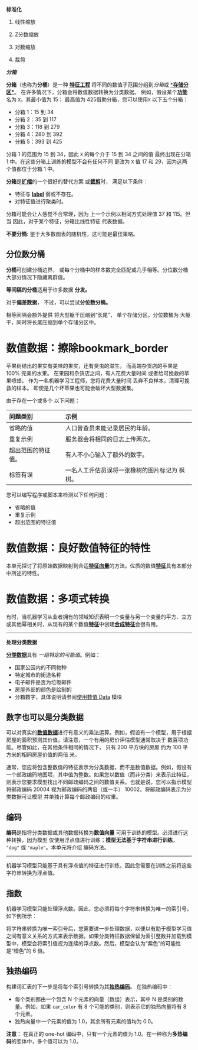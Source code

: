 **标准化**

1. 线性缩放
2. Z分数缩放

1. 对数缩放
2. 裁剪



***分箱***

**分箱**（也称为**分桶**）是一种 [**特征工程**](https://developers.google.com/machine-learning/glossary?hl=zh-cn#feature_engineering) 将不同的数值子范围分组到*分箱*或 [***存储分区\***](https://developers.google.com/machine-learning/glossary?hl=zh-cn#bucketing)。 在许多情况下，分箱会将数值数据转换为分类数据。 例如，假设某个[**功能**](https://developers.google.com/machine-learning/glossary?hl=zh-cn#feature) 名为 `X`，其最小值为 15； 最高值为 425借助分箱，您可以使用`X` 以下五个分箱：

- 分箱 1：15 到 34
- 分箱 2：35 到 117
- 分箱 3：118 到 279
- 分箱 4：280 到 392
- 分箱 5：393 到 425

分箱 1 的范围为 15 到 34，因此 `X` 的每个介于 15 到 34 之间的值 最终出现在分箱 1 中。在这些分箱上训练的模型不会有任何不同 更改为 `X` 值 17 和 29，因为这两个值都位于分箱 1 中。

**分箱**是[**扩缩**](https://developers.google.com/machine-learning/glossary?hl=zh-cn#scaling)的一个很好的替代方案 或[**裁剪**](https://developers.google.com/machine-learning/glossary?hl=zh-cn#clipping)时， 满足以下条件：

- 特征与 [**label**](https://developers.google.com/machine-learning/glossary?hl=zh-cn#label) 弱或不存在。
- 对特征值进行聚类时。

分箱可能会让人感觉不合常理，因为 上一个示例以相同方式处理值 37 和 115。但当 因此，对于某个特征，分箱比线性特征 代表数据。



**不要分桶:** 鉴于大多数图表的随机性，这可能是最佳策略。





## 分位数分桶

**分桶**可创建分桶边界， 或每个分桶中的样本数完全匹配或几乎相等。分位数分桶 大部分情况下隐藏离群值。

**等间隔的分桶**适用于许多数据 **分发。**

对于**偏差数据**， 不过，可以尝试**分位数分桶。**

相等间隔会额外提供 将大型躯干压缩到“长尾”， 单个存储分区。分位数桶为 大躯干，同时将长尾压缩到单个存储分区中。





# 数值数据：擦除bookmark_border

苹果树结出的果实有美味的果实，还有臭虫的滋生。 而高端杂货店的苹果是 100% 完美的水果。 在果园和杂货店之间，有人花费大量时间 或者给可挽救的苹果喷蜡。 作为一名机器学习工程师，您将花费大量时间 丢弃不良样本，清理可挽救的样本。 即使是几个坏苹果也可能会破坏大型数据集。

由于存在一个或多个 以下问题：

| 问题类别           | 示例                                          |
| :----------------- | :-------------------------------------------- |
| 省略的值           | 人口普查员未能记录居民的年龄。                |
| 重复示例           | 服务器会将相同的日志上传两次。                |
| 超出范围的特征值。 | 有人不小心输入了额外的数字。                  |
| 标签有误           | 一名人工评估员误将一张橡树的图片标记为 枫树。 |

您可以编写程序或脚本来检测以下任何问题：

- 省略的值
- 重复示例
- 超出范围的特征值



# 数值数据：良好数值特征的特性

本单元探讨了将原始数据映射到合适[**特征向量**](https://developers.google.com/machine-learning/glossary?hl=zh-cn#feature_vector)的方法。优质的数值[**特征**](https://developers.google.com/machine-learning/glossary?hl=zh-cn#feature)具有本部分中所述的特性。



# 数值数据：多项式转换

有时，当机器学习从业者拥有的领域知识表明一个变量与另一个变量的平方、立方或其他幂相关时，从现有的某个数值[**特征**](https://developers.google.com/machine-learning/glossary?hl=zh-cn#feature)中创建[**合成特征**](https://developers.google.com/machine-learning/glossary?hl=zh-cn#synthetic_feature)会很有用。



----

**处理分类数据**

[**分类数据**](https://developers.google.com/machine-learning/glossary?hl=zh-cn#categorical-data)具有 *一组特定的可能值*。例如：

- 国家公园内的不同物种
- 特定城市的街道名称
- 电子邮件是否为垃圾邮件
- 房屋外部的颜色是绘制的
- 分箱数字，具体说明请参阅[使用数值 Data](https://developers.google.com/machine-learning/crash-course/numerical-data?hl=zh-cn) 模块



## 数字也可以是分类数据

可以对真实的[**数值数据**](https://developers.google.com/machine-learning/glossary?hl=zh-cn#numerical-data)进行有意义的乘法运算。例如，假设有一个模型，用于根据房屋的面积预测其价值。请注意，一个有用的房价评估模型通常取决于 数百项功能。尽管如此，在其他条件相同的情况下， 只有 200 平方块的房屋 约为 100 平方米的相同房屋价值的两倍 米。

通常，您应将包含整数值的特征表示为分类数据，而不是数值数据。例如，假设有一个邮政编码地图项，其中值为整数。如果您以数值（而非分类）来表示此特征，则表示您要求模型找出不同邮政编码之间的数值关系。也就是说，您可以指示模型 将邮政编码 20004 视为邮政编码的两倍（或一半） 10002。将邮政编码表示为分类数据可让模型 并单独计算每个邮政编码的权重。



## 编码

**编码**是指将分类数据或其他数据转换为**数值向量** 可用于训练的模型。必须进行这种转换，因为模型 仅使用浮点值进行训练；**模型无法基于字符串进行训练**， `"dog"` 或 `"maple"`。本单元将介绍 编码方法。

---

机器学习模型只能基于具有浮点值的特征进行训练，因此您需要在训练之前将这些字符串转换为浮点值。



## 指数

机器学习模型只能处理浮点数。因此，您必须将每个字符串转换为唯一的索引号，如下例所示：

将字符串转换为唯一索引号后，您需要进一步处理数据，以便以有助于模型学习值之间有意义关系的方式来表示数据。如果分类特征数据保留为索引整数并加载到模型中，模型会将索引值视为连续的浮点数。然后，模型会认为“紫色”的可能性是“橙色”的 6 倍。



## 独热编码

构建词汇表的下一步是将每个索引号转换为其[**独热编码**](https://developers.google.com/machine-learning/glossary?hl=zh-cn#one-hot_encoding)。 在独热编码中：

- 每个类别都由一个包含 N 个元素的向量（数组）表示，其中 N 是类别的数量。例如，如果 `car_color` 有 8 个可能的类别，则表示它的独热向量将有 8 个元素。
- 独热向量中*一个*元素的值为 1.0，其余所有元素的值均为 0.0。



**注意**： 在真正的 one-hot 编码中，只有一个元素的值为 1.0。在一种称为**多热编码**的变体中，多个值可以为 1.0。

